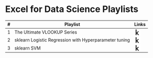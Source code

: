 # Excel for Data Science Playlists

\# | Playlist | Links
--- | --- | ---
1 | The Ultimate VLOOKUP Series | <a href="https://www.youtube.com/watch?v=voUKNM_y8_8&list=PLN-u2zr6UoV_80A3PA9PdpKCIsyxBuII2"><img src="icons/kaggle.png" width="20px" align="top" title="VLOOKUP Playlist"></a> 
2 | sklearn Logistic Regression with Hyperparameter tuning | <a href="https://www.kaggle.com/funxexcel/p2-logistic-regression-hyperparameter-tuning"><img src="icons/kaggle.png" width="20px" align="top" title="Kaggle Kernel"></a> 
3 | sklearn SVM | <a href="https://www.kaggle.com/funxexcel/p1-sklearn-svm-model"><img src="icons/kaggle.png" width="20px" align="top" title="Kaggle Kernel"></a>

